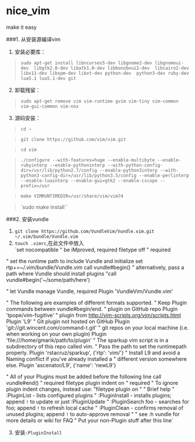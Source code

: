 # nice_vim
make it easy

###1. 从安装源编译vim
1. 安装必要库：
> `sudo apt-get install libncurses5-dev libgnome2-dev libgnomeui-dev 
    libgtk2.0-dev libatk1.0-dev libbonoboui2-dev 
    libcairo2-dev libx11-dev libxpm-dev libxt-dev python-dev 
    python3-dev ruby-dev lua5.1 lua5.1-dev git`

2. 卸载残留：
> `sudo apt-get remove vim vim-runtime gvim vim-tiny vim-common vim-gui-common vim-nox`

3.  源码安装：  
> `cd ~`   

>`git clone https://github.com/vim/vim.git`    

>`cd vim`   

>`./configure --with-features=huge --enable-multibyte --enable-rubyinterp --enable-pythoninterp --with-python-config-dir=/usr/lib/python2.7/config --enable-python3interp --with-python3-config-dir=/usr/lib/python3.5/config --enable-perlinterp --enable-luainterp --enable-gui=gtk2 --enable-cscope --prefix=/usr`   

>`make VIMRUNTIMEDIR=/usr/share/vim/vim74`   

>`sudo make install``

###2. 安装vundle   
1. `git clone https://github.com/VundleVim/Vundle.vim.git ~/.vim/bundle/Vundle.vim`   
2. `touch .vimrc`,在此文件中放入   
`set nocompatible              " be iMproved, required
filetype off                  " required

" set the runtime path to include Vundle and initialize
set rtp+=~/.vim/bundle/Vundle.vim
call vundle#begin()
" alternatively, pass a path where Vundle should install plugins
"call vundle#begin('~/some/path/here')

" let Vundle manage Vundle, required
Plugin 'VundleVim/Vundle.vim'

" The following are examples of different formats supported.
" Keep Plugin commands between vundle#begin/end.
" plugin on GitHub repo
Plugin 'tpope/vim-fugitive'
" plugin from http://vim-scripts.org/vim/scripts.html
Plugin 'L9'
" Git plugin not hosted on GitHub
Plugin 'git://git.wincent.com/command-t.git'
" git repos on your local machine (i.e. when working on your own plugin)
Plugin 'file:///home/gmarik/path/to/plugin'
" The sparkup vim script is in a subdirectory of this repo called vim.
" Pass the path to set the runtimepath properly.
Plugin 'rstacruz/sparkup', {'rtp': 'vim/'}
" Install L9 and avoid a Naming conflict if you've already installed a
" different version somewhere else.
Plugin 'ascenator/L9', {'name': 'newL9'}

" All of your Plugins must be added before the following line
call vundle#end()            " required
filetype plugin indent on    " required
" To ignore plugin indent changes, instead use:
"filetype plugin on
"
" Brief help
" :PluginList       - lists configured plugins
" :PluginInstall    - installs plugins; append `!` to update or just :PluginUpdate
" :PluginSearch foo - searches for foo; append `!` to refresh local cache
" :PluginClean      - confirms removal of unused plugins; append `!` to auto-approve removal
"
" see :h vundle for more details or wiki for FAQ
" Put your non-Plugin stuff after this line`  

3. 安装`:PluginInstall`

